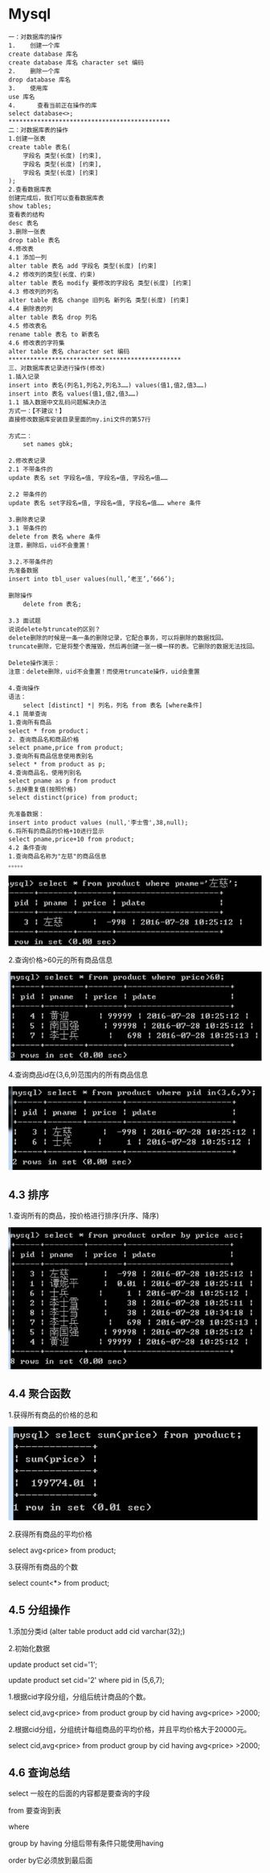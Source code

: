 # Mysql

```text
一：对数据库的操作
1.    创建一个库
create database 库名
create database 库名 character set 编码
2.    删除一个库
drop database 库名
3.    使用库
use 库名
4.      查看当前正在操作的库
select database<>;
*********************************************
二：对数据库表的操作
1.创建一张表
create table 表名(
    字段名 类型(长度) [约束],
    字段名 类型(长度) [约束],
    字段名 类型(长度) [约束]
);
2.查看数据库表
创建完成后，我们可以查看数据库表
show tables;
查看表的结构
desc 表名
3.删除一张表
drop table 表名
4.修改表
4.1 添加一列
alter table 表名 add 字段名 类型(长度) [约束]
4.2 修改列的类型(长度、约束)
alter table 表名 modify 要修改的字段名 类型(长度) [约束]
4.3 修改列的列名
alter table 表名 change 旧列名 新列名 类型(长度) [约束]
4.4 删除表的列
alter table 表名 drop 列名
4.5 修改表名
rename table 表名 to 新表名
4.6 修改表的字符集
alter table 表名 character set 编码
************************************************
三、对数据库表记录进行操作(修改)
1.插入记录
insert into 表名(列名1,列名2,列名3……) values(值1,值2,值3……)
insert into 表名 values(值1,值2,值3……)
1.1 插入数据中文乱码问题解决办法
方式一：【不建议！】
直接修改数据库安装目录里面的my.ini文件的第57行

方式二：
    set names gbk;

2.修改表记录
2.1 不带条件的
update 表名 set 字段名=值, 字段名=值, 字段名=值……

2.2 带条件的
update 表名 set字段名=值, 字段名=值, 字段名=值…… where 条件

3.删除表记录
3.1 带条件的
delete from 表名 where 条件
注意，删除后，uid不会重置！

3.2.不带条件的
先准备数据
insert into tbl_user values(null,’老王’,’666’);

删除操作
    delete from 表名;

3.3 面试题
说说delete与truncate的区别？
delete删除的时候是一条一条的删除记录，它配合事务，可以将删除的数据找回。
truncate删除，它是将整个表摧毁，然后再创建一张一模一样的表。它删除的数据无法找回。

Delete操作演示：
注意：delete删除，uid不会重置！而使用truncate操作，uid会重置

4.查询操作
语法：
    select [distinct] *| 列名，列名 from 表名 [where条件]
4.1 简单查询
1.查询所有商品
select * from product；
2. 查询商品名和商品价格
select pname,price from product;
3.查询所有商品信息使用表别名
select * from product as p;
4.查询商品名，使用列别名
select pname as p from product
5.去掉重复值(按照价格)
select distinct(price) from product;

先准备数据：
insert into product values (null,'李士雪',38,null);
6.将所有的商品的价格+10进行显示
select pname,price+10 from product;
4.2 条件查询
1.查询商品名称为"左慈"的商品信息
。。。。。
```

![](../.gitbook/assets/import%20%2840%29.png)

2.查询价格&gt;60元的所有商品信息

![](../.gitbook/assets/import%20%288%29.png)

4.查询商品id在\(3,6,9\)范围内的所有商品信息

![](../.gitbook/assets/import%20%2818%29.png)

## 4.3 排序

1.查询所有的商品，按价格进行排序\(升序、降序\)

![](../.gitbook/assets/import%20%2828%29.png)

## 4.4 聚合函数

1.获得所有商品的价格的总和

![](../.gitbook/assets/import%20%2847%29.png)

2.获得所有商品的平均价格

select avg&lt;price&gt; from product;

3.获得所有商品的个数

select count&lt;\*&gt; from product;

## 4.5 分组操作

1.添加分类id \(alter table product add cid varchar\(32\);\)

2.初始化数据

update product set cid='1';

update product set cid='2' where pid in \(5,6,7\);

1.根据cid字段分组，分组后统计商品的个数。

select cid,avg&lt;price&gt; from product group by cid having avg&lt;price&gt; &gt;2000;

2.根据cid分组，分组统计每组商品的平均价格，并且平均价格大于20000元。

select cid,avg&lt;price&gt; from product group by cid having avg&lt;price&gt; &gt;2000;

## 4.6 查询总结

select 一般在的后面的内容都是要查询的字段

from 要查询到表

where

group by having 分组后带有条件只能使用having

order by它必须放到最后面

